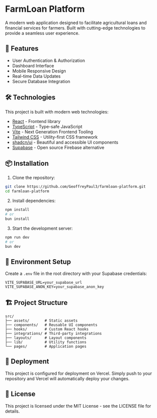 # FarmLoan Platform

A modern web application designed to facilitate agricultural loans and financial services for farmers. Built with cutting-edge technologies to provide a seamless user experience.

## 🚀 Features

- User Authentication & Authorization
- Dashboard Interface
- Mobile Responsive Design
- Real-time Data Updates
- Secure Database Integration

## 🛠️ Technologies

This project is built with modern web technologies:

- [React](https://reactjs.org/) - Frontend library
- [TypeScript](https://www.typescriptlang.org/) - Type-safe JavaScript
- [Vite](https://vitejs.dev/) - Next Generation Frontend Tooling
- [Tailwind CSS](https://tailwindcss.com/) - Utility-first CSS framework
- [shadcn/ui](https://ui.shadcn.com/) - Beautiful and accessible UI components
- [Supabase](https://supabase.com/) - Open source Firebase alternative

## 📦 Installation

1. Clone the repository:
```bash
git clone https://github.com/GeoffreyPaul3/farmloan-platform.git
cd farmloan-platform
```

2. Install dependencies:
```bash
npm install
# or
bun install
```

3. Start the development server:
```bash
npm run dev
# or
bun dev
```

## 🔧 Environment Setup

Create a `.env` file in the root directory with your Supabase credentials:

```env
VITE_SUPABASE_URL=your_supabase_url
VITE_SUPABASE_ANON_KEY=your_supabase_anon_key
```

## 🏗️ Project Structure

```
src/
├── assets/       # Static assets
├── components/   # Reusable UI components
├── hooks/        # Custom React hooks
├── integrations/ # Third-party integrations
├── layouts/      # Layout components
├── lib/          # Utility functions
└── pages/        # Application pages
```

## 🚀 Deployment

This project is configured for deployment on Vercel. Simply push to your repository and Vercel will automatically deploy your changes.

## 📝 License

This project is licensed under the MIT License - see the LICENSE file for details.
